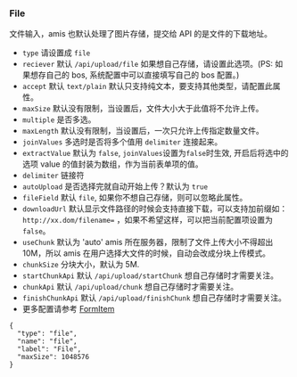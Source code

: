 ### File

文件输入，amis 也默认处理了图片存储，提交给 API 的是文件的下载地址。

-   `type` 请设置成 `file`
-   `reciever` 默认 `/api/upload/file` 如果想自己存储，请设置此选项。(PS: 如果想存自己的 bos, 系统配置中可以直接填写自己的 bos 配置。)
-   `accept` 默认 `text/plain` 默认只支持纯文本，要支持其他类型，请配置此属性。
-   `maxSize` 默认没有限制，当设置后，文件大小大于此值将不允许上传。
-   `multiple` 是否多选。
-   `maxLength` 默认没有限制，当设置后，一次只允许上传指定数量文件。
-   `joinValues` 多选时是否将多个值用 `delimiter` 连接起来。
-   `extractValue` 默认为 `false`, `joinValues`设置为`false`时生效, 开启后将选中的选项 value 的值封装为数组，作为当前表单项的值。
-   `delimiter` 链接符
-   `autoUpload` 是否选择完就自动开始上传？默认为 `true`
-   `fileField` 默认 `file`, 如果你不想自己存储，则可以忽略此属性。
-   `downloadUrl` 默认显示文件路径的时候会支持直接下载，可以支持加前缀如：`http://xx.dom/filename=` ，如果不希望这样，可以把当前配置项设置为 `false`。
-   `useChunk` 默认为 'auto' amis 所在服务器，限制了文件上传大小不得超出 10M，所以 amis 在用户选择大文件的时候，自动会改成分块上传模式。
-   `chunkSize` 分块大小，默认为 5M.
-   `startChunkApi` 默认 `/api/upload/startChunk` 想自己存储时才需要关注。
-   `chunkApi` 默认 `/api/upload/chunk` 想自己存储时才需要关注。
-   `finishChunkApi` 默认 `/api/upload/finishChunk` 想自己存储时才需要关注。
-   更多配置请参考 [FormItem](./FormItem.md)

```schema:height="250" scope="form-item"
{
  "type": "file",
  "name": "file",
  "label": "File",
  "maxSize": 1048576
}
```
